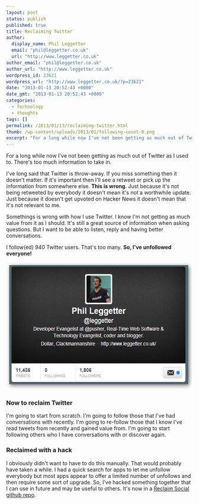 ```yaml
---
layout: post
status: publish
published: true
title: Reclaiming Twitter
author:
  display_name: Phil Leggetter
  email: "phil@leggetter.co.uk"
  url: "http://www.leggetter.co.uk"
author_email: "phil@leggetter.co.uk"
author_url: "http://www.leggetter.co.uk"
wordpress_id: 23621
wordpress_url: "http://www.leggetter.co.uk/?p=23621"
date: "2013-01-13 20:52:43 +0000"
date_gmt: "2013-01-13 20:52:43 +0000"
categories:
  - Technology
  - thoughts
tags: []
permalink: /2013/01/13/reclaiming-twitter.html
thumb: /wp-content/uploads/2013/01/following-count-0.png
excerpt: "For a long while now I've not been getting as much out of Twitter as I used to. There's too much information to take in. I've long said that Twitter is throw-away. If you miss something then it doesn't matter. If it's important then I'll see a retweet or pick up the information from somewhere else. <strong>This is wrong</strong>. Just because it's not being retweeted by everybody it doesn't mean it's not a worthwhile update. Just because it doesn't get upvoted on Hacker News it doesn't mean that it's not relevant to me."
---
```


<p>For a long while now I've not been getting as much out of Twitter as I used to. There's too much information to take in.</p>
<p>I've long said that Twitter is throw-away. If you miss something then it doesn't matter. If it's important then I'll see a retweet or pick up the information from somewhere else. <strong>This is wrong</strong>. Just because it's not being retweeted by everybody it doesn't mean it's not a worthwhile update. Just because it doesn't get upvoted on Hacker News it doesn't mean that it's not relevant to me.</p>
<p>Somethings is wrong with how I use Twitter. I know I'm not getting as much value from it as I should. It's still a great source of information when asking questions. But I want to be able to listen, reply and having better conversations.</p>
<p>I follow(ed) 940 Twitter users. That's too many. <strong>So, I've unfollowed everyone!</strong></p>
<p><img src="/wp-content/uploads/2013/01/following-count-0.png" alt="following-count-0" width="558" height="343" class="aligncenter size-full wp-image-23622" /></p>
<h3>Now to reclaim Twitter</h3>
<p>I'm going to start from scratch. I'm going to follow those that I've had conversations with recently. I'm going to re-follow those that I know I've read tweets from recently and gained value from. I'm going to start following others who I have conversations with or discover again.</p>
<h3>Reclaimed with a hack</h3>
<p>I obviously didn't want to have to do this manually. That would probably have taken a while. I had a quick search for apps to let me unfollow everybody but most apps appear to offer a limited number of unfollows and then require some sort of upgrade. So, I've hacked something together that I can use in future and may be useful to others. It's now in a <a href="https://github.com/leggetter/reclaim-social">Reclaim Social github repo</a>.</p>
